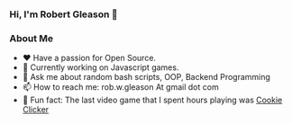 ###  Hi, I'm Robert Gleason 👋

<!--
**robgleason/robgleason** is a ✨ _special_ ✨ repository because its `README.md` (this file) appears on your GitHub profile.

Here are some ideas to get you started:
-->
###  About Me
- ❤️ Have a passion for Open Source. 
- 🔭 Currently working on Javascript games.
- 💬 Ask me about random bash scripts, OOP, Backend Programming <br>
- 📫 How to reach me: rob.w.gleason At gmail dot com <br>
- 🍪 Fun fact: The last video game that I spent hours playing was <a href="https://store.steampowered.com/app/1454400/Cookie_Clicker/">Cookie Clicker</a>

